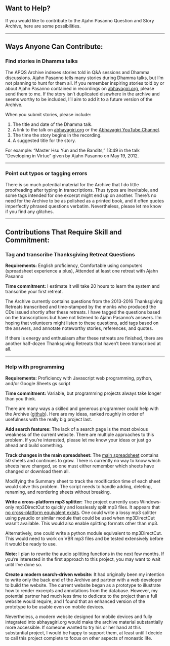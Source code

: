 <!--TITLE:Want to help? -->
## Want to Help?
If you would like to contribute to the Ajahn Pasanno Question and Story Archive, here are some possibilities.

-----

## Ways Anyone Can Contribute:
### Find stories in Dhamma talks
The APQS Archive indexes stories told in Q&A sessions and Dhamma discussions. Ajahn Pasanno tells many stories during Dhamma talks, but I’m not planning to hunt for them all. If you remember inspiring stories told by or about Ajahn Pasanno contained in recordings on [abhayagiri.org](https://www.abhayagiri.org/talks), please send them to me. If the story isn’t duplicated elsewhere in the archive and seems worthy to be included, I’ll aim to add it to a future version of the Archive.

When you submit stories, please include:

1. The title and date of the Dhamma talk.
2. A link to the talk on [abhayagiri.org](https://www.abhayagiri.org/) or the [Abhayagiri YouTube Channel](https://www.youtube.com/channel/UCFAuQ5fmYYVv5_Dim0EQpVA).
3. The time the story begins in the recording.
4. A suggested title for the story.

For example: “Master Hsu Yun and the Bandits,” 13:49 in the talk “Developing in Virtue” given by Ajahn Pasanno on May 19, 2012.

[](player:https://storage.googleapis.com/apqs_archive/audio/events/Talks/2012-05-19%20Master%20Hsu%20Yun%20and%20the%20Bandits.mp3)

----

### Point out typos or tagging errors
There is so much potential material for the Archive that I do little proofreading after typing in transcriptions. Thus typos are inevitable, and some tags intended for one excerpt might end up on another. There’s no need for the Archive to be as polished as a printed book, and it often quotes imperfectly phrased questions verbatim. Nevertheless, please let me know if you find any glitches.

-----

## Contributions That Require Skill and Commitment:
### Tag and transcribe Thanksgiving Retreat Questions
__Requirements:__ English proficiency, Comfortable using computers (spreadsheet experience a plus), Attended at least one retreat with Ajahn Pasanno

__Time commitment:__ I estimate it will take 20 hours to learn the system and transcribe your first retreat.

The Archive currently contains questions from the 2013-2016 Thanksgiving Retreats transcribed and time-stamped by the monks who produced the CDs issued shortly after these retreats. I have tagged the questions based on the transcriptions but have not listened to Ajahn Pasanno’s answers. I’m hoping that volunteers might listen to these questions, add tags based on the answers, and annotate noteworthy stories, references, and quotes.

If there is energy and enthusiasm after these retreats are finished, there are another half-dozen Thanksgiving Retreats that haven’t been transcribed at all.

----

### Help with programming
__Requirements:__ Proficiency with Javascript web programming, python, and/or Google Sheets gs script

__Time commitment:__ Variable, but programming projects always take longer than you think.

There are many ways a skilled and generous programmer could help with the Archive ([github](https://github.com/Kaccana-Bhikkhu/qs-archive)). Here are my ideas, ranked roughly in order of usefulness with the really big project last.


__Add search features:__ The lack of a search page is the most obvious weakness of the current website. There are multiple approaches to this problem. If you’re interested, please let me know your ideas or just go ahead and build something.



__Track changes in the main spreadsheet:__ The [main spreadsheet](https://docs.google.com/spreadsheets/d/1PR197U5m4dtSi-q2ibMwc2xA7TSczA_Df7YP8JGJ3No/edit#gid=2007732801) contains 50 sheets and continues to grow. There is currently no way to know which sheets have changed, so one must either remember which sheets have changed or download them all.

Modifying the Summary sheet to track the modification time of each sheet would solve this problem. The script needs to handle adding, deleting, renaming, and reordering sheets without breaking.



__Write a cross-platform mp3 splitter:__ The project currently uses Windows-only mp3DirectCut to quickly and losslessly split mp3 files. It appears that [no cross-platform equivalent exists](https://stackoverflow.com/questions/310765/python-library-to-modify-mp3-audio-without-transcoding). One could write a lossy mp3 splitter using pyaudio or similar module that could be used when mp3DirectCut wasn’t available. This would also enable splitting formats other than mp3.

Alternatively, one could write a python module equivalent to mp3DirectCut. This would need to work on VBR mp3 files and be tested extensively before it would be ready to use.

__Note:__ I plan to rewrite the audio splitting functions in the next few months. If you’re interested in the first approach to this project, you may want to wait until I’ve done so.



__Create a modern search-driven website:__ It had originally been my intention to write only the back end of the Archive and partner with a web developer to build the website. The current website began as a prototype to illustrate how to render excerpts and annotations from the database. However, my potential partner had much less time to dedicate to the project than a full website would require, and I found that an enhanced version of the prototype to be usable even on mobile devices.

Nevertheless, a modern website designed for mobile devices and fully integrated into abhayagiri.org would make the archive material substantially more accessible. If someone wanted to try his or her hand at this substantial project, I would be happy to support them, at least until I decide to call this project complete to focus on other aspects of monastic life. 

